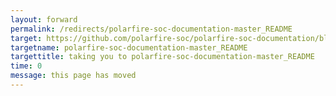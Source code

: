 ```yaml
---
layout: forward
permalink: /redirects/polarfire-soc-documentation-master_README
target: https://github.com/polarfire-soc/polarfire-soc-documentation/blob/master/README.md
targetname: polarfire-soc-documentation-master_README
targettitle: taking you to polarfire-soc-documentation-master_README
time: 0
message: this page has moved
---
```

